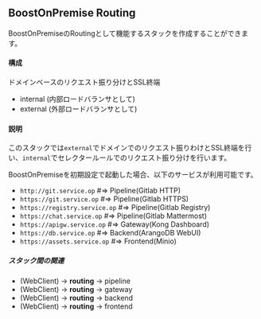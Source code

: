 ## BoostOnPremise Routing

BoostOnPremiseのRoutingとして機能するスタックを作成することができます。

#### 構成

ドメインベースのリクエスト振り分けとSSL終端

- internal (内部ロードバランサとして)
- external (外部ロードバランサとして)

#### 説明

このスタックでは`external`でドメインでのリクエスト振りわけとSSL終端を行い、`internal`でセレクタールールでのリクエスト振り分けを行います。

BoostOnPremiseを初期設定で起動した場合、以下のサービスが利用可能です。

- `http://git.service.op` #=> Pipeline(Gitlab HTTP)
- `https://git.service.op` #=> Pipeline(Gitlab HTTPS)
- `https://registry.service.op` #=> Pipeline(Gitlab Registry)
- `https://chat.service.op` #=> Pipeline(Gitlab Mattermost)
- `https://apigw.service.op` #=> Gateway(Kong Dashboard)
- `https://db.service.op` #=> Backend(ArangoDB WebUI)
- `https://assets.service.op` #=> Frontend(Minio)

##### スタック間の関連

- (WebClient) -> **routing** -> pipeline
- (WebClient) -> **routing** -> gateway
- (WebClient) -> **routing** -> backend
- (WebClient) -> **routing** -> frontend
